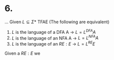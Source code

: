 # 6.

...
Given $L\subseteq\Sigma*$ TFAE (The following are equivalent)
1. $L$ is the language of a DFA A -> $L=L^{DFA}A$
2. $L$ is the language of an NFA A -> $L=L^{NFA}A$
3. $L$ is the language of an $RE:E$ -> $L=L^{RE}E$


Given a $RE:E$ we 